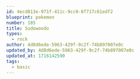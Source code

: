 ```yaml
---
id: 4ecd813e-971f-411c-9cc0-8f717c61edf2
blueprint: pokemon
number: 185
title: Sudowoodo
types:
  - rock
author: 4d8d6ede-5963-429f-9c2f-74b897007e0c
updated_by: 4d8d6ede-5963-429f-9c2f-74b897007e0c
updated_at: 1716142590
tags:
  - basic
---
```

